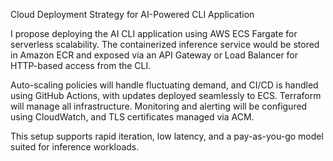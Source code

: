 Cloud Deployment Strategy for AI-Powered CLI Application

I propose deploying the AI CLI application using AWS ECS Fargate for serverless scalability. The containerized inference service would be stored in Amazon ECR and exposed via an API Gateway or Load Balancer for HTTP-based access from the CLI.

Auto-scaling policies will handle fluctuating demand, and CI/CD is handled using GitHub Actions, with updates deployed seamlessly to ECS. Terraform will manage all infrastructure. Monitoring and alerting will be configured using CloudWatch, and TLS certificates managed via ACM.

This setup supports rapid iteration, low latency, and a pay-as-you-go model suited for inference workloads.